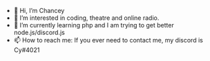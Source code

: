 - 👋 Hi, I’m Chancey
- 👀 I’m interested in coding, theatre and online radio.
- 🌱 I’m currently learning php and I am trying to get better node.js/discord.js
- 📫 How to reach me: If you ever need to contact me, my discord is Cy#4021
